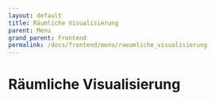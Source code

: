 ```yaml
---
layout: default
title: Räumliche Visualisierung
parent: Menu
grand_parent: Frontend
permalink: /docs/frontend/menu/raeumliche_visualisierung
---
```


# Räumliche Visualisierung